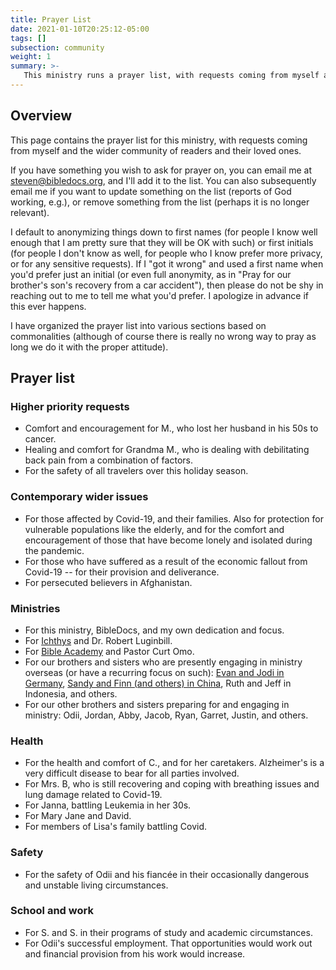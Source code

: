 ```yaml
---
title: Prayer List
date: 2021-01-10T20:25:12-05:00
tags: []
subsection: community
weight: 1
summary: >-
   This ministry runs a prayer list, with requests coming from myself and the wider community of readers and their loved ones. Praying for one another is an important duty we have as Christians, and is something that we can do from the very first day we believe.
---
```


## Overview

This page contains the prayer list for this ministry, with requests coming from myself and the wider community of readers and their loved ones.

If you have something you wish to ask for prayer on, you can email me at [steven@bibledocs.org](mailto:steven@bibledocs.org), and I'll add it to the list. You can also subsequently email me if you want to update something on the list (reports of God working, e.g.), or remove something from the list (perhaps it is no longer relevant).

I default to anonymizing things down to first names (for people I know well enough that I am pretty sure that they will be OK with such) or first initials (for people I don't know as well, for people who I know prefer more privacy, or for any sensitive requests). If I "got it wrong" and used a first name when you'd prefer just an initial (or even full anonymity, as in "Pray for our brother's son's recovery from a car accident"), then please do not be shy in reaching out to me to tell me what you'd prefer. I apologize in advance if this ever happens.

I have organized the prayer list into various sections based on commonalities (although of course there is really no wrong way to pray as long we do it with the proper attitude).

## Prayer list

### Higher priority requests

* Comfort and encouragement for M., who lost her husband in his 50s to cancer.
* Healing and comfort for Grandma M., who is dealing with debilitating back pain from a combination of factors.
* For the safety of all travelers over this holiday season.

### Contemporary wider issues

* For those affected by Covid-19, and their families. Also for protection for vulnerable populations like the elderly, and for the comfort and encouragement of those that have become lonely and isolated during the pandemic.
* For those who have suffered as a result of the economic fallout from Covid-19 -- for their provision and deliverance.
* For persecuted believers in Afghanistan.

### Ministries

* For this ministry, BibleDocs, and my own dedication and focus.
* For [Ichthys](https://ichthys.com/) and Dr. Robert Luginbill.
* For [Bible Academy](https://www.youtube.com/channel/UCkp-J7VPT7NcwmuiNfD2fkg/playlists) and Pastor Curt Omo.
* For our brothers and sisters who are presently engaging in ministry overseas (or have a recurring focus on such): [Evan and Jodi in Germany](https://evanandjodi.wordpress.com/), [Sandy and Finn (and others) in China](https://www.evergreenchina.net/press/history/), Ruth and Jeff in Indonesia, and others.
* For our other brothers and sisters preparing for and engaging in ministry: Odii, Jordan, Abby, Jacob, Ryan, Garret, Justin, and others.

### Health

* For the health and comfort of C., and for her caretakers. Alzheimer's is a very difficult disease to bear for all parties involved.
* For Mrs. B, who is still recovering and coping with breathing issues and lung damage related to Covid-19.
* For Janna, battling Leukemia in her 30s.
* For Mary Jane and David.
* For members of Lisa's family battling Covid.

### Safety

* For the safety of Odii and his fiancée in their occasionally dangerous and unstable living circumstances.

### School and work

* For S. and S. in their programs of study and academic circumstances.
* For Odii's successful employment. That opportunities would work out and financial provision from his work would increase.

<!-- ### Other -->

